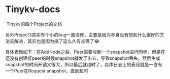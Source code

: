 # Tinykv-docs
​	Tinykv的四个Project的文档

​	另外Project3其实有个小的bug一直没修，主要是因为本身没有想到什么很好的方法去解决，其实也是因为搞了这么久有点佛了:joy:

​	具体表现如下：在AddNode之后，Peer需要收到一个snapshot进行同步，但是在还没有创建好peer的时候snapshot就发了出去，导致snapshot丢失，然后生成snapshot的时间开销又很大，所以最后就超时了，具体日志上的表现就是一直有一个Peer在Request snapshot，直到超时
